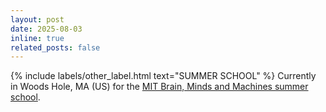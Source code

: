 ```yaml
---
layout: post
date: 2025-08-03 
inline: true
related_posts: false
---
```


{% include labels/other_label.html text="SUMMER SCHOOL" %} Currently in Woods Hole, MA (US) for the [MIT Brain, Minds and Machines summer school](https://bmm.mit.edu).